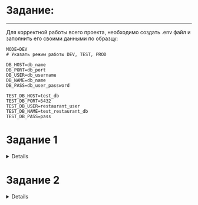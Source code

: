 # Задание:
-------
Для корректной работы всего проекта, необходимо создать .env файл и заполнить его своими данными по образцу:
```
MODE=DEV
# Указать режим работы DEV, TEST, PROD

DB_HOST=db_name
DB_PORT=db_port
DB_USER=db_username
DB_NAME=db_name
DB_PASS=db_user_password

TEST_DB_HOST=test_db
TEST_DB_PORT=5432
TEST_DB_USER=restaurant_user
TEST_DB_NAME=test_restaurant_db
TEST_DB_PASS=pass
```
# Задание 1
<details>
Написать проект на FastAPI с использованием PostgreSQL в качестве БД. В проекте следует реализовать REST API по работе с меню ресторана, все CRUD операции.
Даны 3 сущности: Меню, Подменю, Блюдо.

Зависимости:
* У меню есть подменю, которые к ней привязаны.
* У подменю есть блюда.

Условия:
* Блюдо не может быть привязано напрямую к меню, минуя подменю.
* Блюдо не может находиться в 2-х подменю одновременно.
* Подменю не может находиться в 2-х меню одновременно.
* Если удалить меню, должны удалиться все подменю и блюда этого меню.
* Если удалить подменю, должны удалиться все блюда этого подменю.
* Цены блюд выводить с округлением до 2 знаков после запятой.
* Во время выдачи списка меню, для каждого меню добавлять кол-во подменю и блюд в этом меню.
* Во время выдачи списка подменю, для каждого подменю добавлять кол-во блюд в этом подменю.

# Запуск
------
Вам необходимо прописать следующие команды в вашей консоли:
```
git clone https://github.com/AKunshin/restaurant_menu
cd restaurant_menu
python3 -m venv env
```
Далее, активируйте виртуальную среду python

Для Linux:
```
. ./env/bin/activate
```

Для Windows:
```
. .\env\Scripts\activate
```
Необходимо создать файл .env и заполнить его своими данными, по образцу .env_example:

```
DB_HOST=db_host_name
DB_PORT=db_port
DB_USER=db_username
DB_NAME=db_name
DB_PASS=db_user_password
```

Установите требуемые зависимости,для этого пропишите в консоли:
```
pip install -r requirements.txt

```
Для запуска проекта в консоли пропишите команду:
```
uvicorn app.main:app --reload

```
Перейти на страницу автоматической документации Swagger:
```
http://localhost:8000/api/v1/docs
```


# Запуск Docker
------
Если у вас установлен Docker, вам потребуется всего лишь прописать 2 следующие команды:
```
docker compose build
docker compose up -d
```
##### Остановка docker:
-------
```
docker compose stop
```
Перейти на страницу автоматической документации Swagger:
```
http://localhost:8000/api/v1/docs
```
</details>

# Задание 2
<details>
Обернуть программные компоненты в контейнеры. 

Образы для Docker:
(API) python:3.10-slim
(DB) postgres:15.1-alpine

* Написать CRUD тесты для ранее разработанного API с помощью библиотеки pytest
* Подготовить отдельный контейнер для запуска тестов. Команду для запуска указать в README.md
* Реализовать вывод количества подменю и блюд для Меню через один (сложный) ORM запрос.
* Реализовать тестовый сценарий «Проверка кол-ва блюд и подменю в меню» из Postman с помощью pytest

# Запуск Docker
------
Для запуска контейнеров для тестирования выполните следующие команды:
```
docker compose -f docker-compose.test.yml build
docker compose -f docker-compose.test.yml up
```
##### Остановка docker:
-------
```
docker compose stop
```
Вывод количества подменю и блюд для Меню в одном сложном запросе реализован в эндпоинте:
```
app/menu/routers.py
@router.get("/test/{target_menu_id}")
```
Сам запрос SqlAlchemyORM находится app/menu/MenuDAO.py в следующем методе:
```
async def get_all_menu_fields_by_id(cls, id=id):
```
</details>

